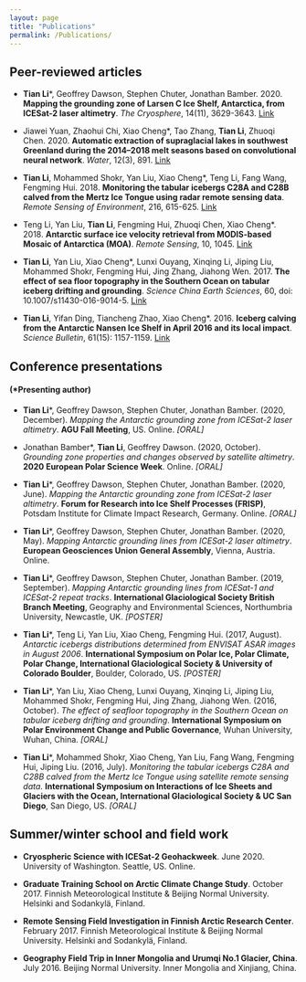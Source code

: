 ```yaml
---
layout: page
title: "Publications"
permalink: /Publications/
---
```

## Peer-reviewed articles

* **Tian Li**\*, Geoffrey Dawson, Stephen Chuter, Jonathan Bamber. 2020. **Mapping the grounding zone of Larsen C Ice Shelf, Antarctica, from ICESat-2 laser altimetry**. _The Cryosphere_, 14(11), 3629-3643. [Link](https://tc.copernicus.org/articles/14/3629/2020/)

* Jiawei Yuan, Zhaohui Chi, Xiao Cheng\*, Tao Zhang, **Tian Li**, Zhuoqi Chen. 2020. **Automatic extraction of supraglacial lakes in southwest Greenland during the 2014–2018 melt seasons based on convolutional neural network**. _Water_, 12(3), 891. [Link](https://www.mdpi.com/2073-4441/12/3/891)

* **Tian Li**, Mohammed Shokr, Yan Liu, Xiao Cheng\*, Teng Li, Fang Wang, Fengming Hui. 2018. **Monitoring the tabular icebergs C28A and C28B calved from the Mertz Ice Tongue using radar remote sensing data**. _Remote Sensing of Environment_, 216, 615-625. [Link](https://www.sciencedirect.com/science/article/abs/pii/S0034425718303614)

* Teng Li, Yan Liu, **Tian Li**, Fengming Hui, Zhuoqi Chen, Xiao Cheng\*. 2018. **Antarctic surface ice velocity retrieval from MODIS-based Mosaic of Antarctica (MOA)**. _Remote Sensing_, 10, 1045. [Link](https://www.google.com/url?q=http%3A%2F%2Fwww.mdpi.com%2F2072-4292%2F10%2F7%2F1045%2Fpdf&sa=D&sntz=1&usg=AFQjCNHOyNO-mcPTwBnHGkRjAMluT5UO-w)

* **Tian Li**, Yan Liu, Xiao Cheng\*, Lunxi Ouyang, Xinqing Li, Jiping Liu, Mohammed Shokr, Fengming Hui, Jing Zhang, Jiahong Wen. 2017. **The effect of sea floor topography in the Southern Ocean on tabular iceberg drifting and grounding**. _Science China Earth Sciences_, 60, doi: 10.1007/s11430-016-9014-5. [Link](https://link.springer.com/article/10.1007/s11430-016-9014-5)

* **Tian Li**, Yifan Ding, Tiancheng Zhao, Xiao Cheng\*. 2016. **Iceberg calving from the Antarctic Nansen Ice Shelf in April 2016 and its local impact**. _Science Bulletin_, 61(15): 1157-1159. [Link](https://link.springer.com/content/pdf/10.1007%2Fs11434-016-1124-9.pdf)


## Conference presentations
#### (*Presenting author)

* **Tian Li***, Geoffrey Dawson, Stephen Chuter, Jonathan Bamber. (2020, December). _Mapping the Antarctic grounding zone from ICESat-2 laser altimetry_. **AGU Fall Meeting**, US. Online. _[ORAL]_

* Jonathan Bamber\*, **Tian Li**, Geoffrey Dawson. (2020, October). _Grounding zone properties and changes observed by satellite altimetry_. **2020 European Polar Science Week**. Online. _[ORAL]_

* **Tian Li***, Geoffrey Dawson, Stephen Chuter, Jonathan Bamber. (2020, June). _Mapping the Antarctic grounding zone from ICESat-2 laser altimetry_. **Forum for Research into Ice Shelf Processes (FRISP)**, Potsdam Institute for Climate Impact Research, Germany. Online. _[ORAL]_

* **Tian Li***, Geoffrey Dawson, Stephen Chuter, Jonathan Bamber. (2020, May). _Mapping Antarctic grounding lines from ICESat-2 laser altimetry_. **European Geosciences Union General Assembly**, Vienna, Austria. Online.

* **Tian Li***, Geoffrey Dawson, Stephen Chuter, Jonathan Bamber. (2019, September). _Mapping Antarctic grounding lines from ICESat-1 and ICESat-2 repeat tracks_. **International Glaciological Society British Branch Meeting**, Geography and Environmental Sciences, Northumbria University, Newcastle, UK. _[POSTER]_

* **Tian Li***, Teng Li, Yan Liu, Xiao Cheng, Fengming Hui. (2017, August). _Antarctic icebergs distributions determined from ENVISAT ASAR images in August 2006_. **International Symposium on Polar Ice, Polar Climate, Polar Change, International Glaciological Society & University of Colorado Boulder**, Boulder, Colorado, US. _[POSTER]_

* **Tian Li***, Yan Liu, Xiao Cheng, Lunxi Ouyang, Xinqing Li, Jiping Liu, Mohammed Shokr, Fengming Hui, Jing Zhang, Jiahong Wen. (2016, October). _The effect of seafloor topography in the Southern Ocean on tabular iceberg drifting and grounding_. **International Symposium on Polar Environment Change and Public Governance**, Wuhan University, Wuhan, China. _[ORAL]_

* **Tian Li***, Mohammed Shokr, Xiao Cheng, Yan Liu, Fang Wang, Fengming Hui, Jiping Liu. (2016, July). _Monitoring the tabular icebergs C28A and C28B calved from the Mertz Ice Tongue using satellite remote sensing data_. **International Symposium on Interactions of Ice Sheets and Glaciers with the Ocean, International Glaciological Society & UC San Diego**, San Diego, US. _[ORAL]_

## Summer/winter school and field work
* **Cryospheric Science with ICESat-2 Geohackweek**. June 2020. University of Washington. Seattle, US. Online.

* **Graduate Training School on Arctic Climate Change Study**. October 2017. Finnish Meteorological Institute & Beijing Normal University. Helsinki and Sodankylä, Finland.

* **Remote Sensing Field Investigation in Finnish Arctic Research Center**. February 2017. Finnish Meteorological Institute & Beijing Normal University. Helsinki and Sodankylä, Finland.

* **Geography Field Trip in Inner Mongolia and Urumqi No.1 Glacier, China**. July 2016. Beijing Normal University. Inner Mongolia and Xinjiang, China.
